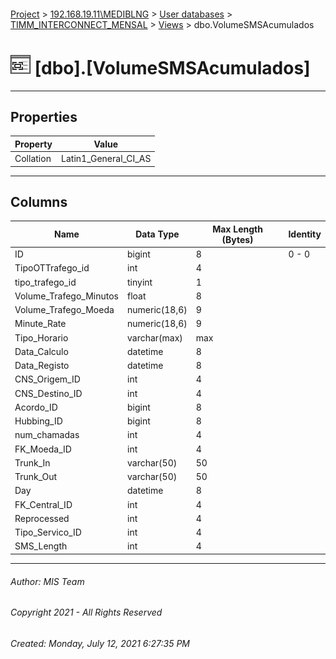 #### 

[Project](../../../../index.md) > [192.168.19.11\\MEDIBLNG](../../../index.md) > [User databases](../../index.md) > [TIMM_INTERCONNECT_MENSAL](../index.md) > [Views](Views.md) > dbo.VolumeSMSAcumulados

# ![Views](../../../../Images/View32.png) [dbo].[VolumeSMSAcumulados]

---

## <a name="#properties"></a>Properties

| Property | Value |
|---|---|
| Collation | Latin1_General_CI_AS |


---

## <a name="#columns"></a>Columns

| Name | Data Type | Max Length (Bytes) | Identity |
|---|---|---|---|
| ID | bigint | 8 | 0 - 0 |
| TipoOTTrafego_id | int | 4 |  |
| tipo_trafego_id | tinyint | 1 |  |
| Volume_Trafego_Minutos | float | 8 |  |
| Volume_Trafego_Moeda | numeric(18,6) | 9 |  |
| Minute_Rate | numeric(18,6) | 9 |  |
| Tipo_Horario | varchar(max) | max |  |
| Data_Calculo | datetime | 8 |  |
| Data_Registo | datetime | 8 |  |
| CNS_Origem_ID | int | 4 |  |
| CNS_Destino_ID | int | 4 |  |
| Acordo_ID | bigint | 8 |  |
| Hubbing_ID | bigint | 8 |  |
| num_chamadas | int | 4 |  |
| FK_Moeda_ID | int | 4 |  |
| Trunk_In | varchar(50) | 50 |  |
| Trunk_Out | varchar(50) | 50 |  |
| Day | datetime | 8 |  |
| FK_Central_ID | int | 4 |  |
| Reprocessed | int | 4 |  |
| Tipo_Servico_ID | int | 4 |  |
| SMS_Length | int | 4 |  |


---

###### Author:  MIS Team

###### Copyright 2021 - All Rights Reserved

###### Created: Monday, July 12, 2021 6:27:35 PM

